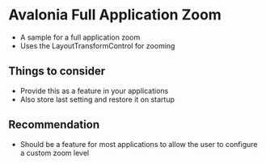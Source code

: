 # Avalonia Full Application Zoom
- A sample for a full application zoom
- Uses the LayoutTransformControl for zooming

## Things to consider
- Provide this as a feature in your applications
- Also store last setting and restore it on startup

## Recommendation
- Should be a feature for most applications to allow the user to configure a custom zoom level